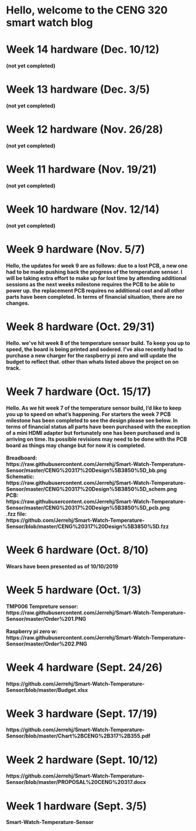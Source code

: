 <html>
  <body>
<h1> Hello, welcome to the CENG 320 smart watch blog<h1>

<h1>Week 14 hardware (Dec. 10/12)</h1>
<body>
<b>(not yet completed)<b>
</body>
<h1>Week 13 hardware (Dec. 3/5)</h1>
<body>
<b>(not yet completed)<b>
</body>
<h1>Week 12 hardware (Nov. 26/28)</h1>
<body>
<b>(not yet completed)<b>
</body>
<h1>Week 11 hardware (Nov. 19/21)</h1>
<body>
<b>(not yet completed)<b>
</body>
<h1>Week 10 hardware (Nov. 12/14)</h1>
<body>
<b>(not yet completed)<b>
</body>
<h1>Week 9 hardware (Nov. 5/7)</h1>
<body>
<b>Hello, the updates for week 9 are as follows: due to a lost PCB, a new one had to be made pushing back the progress of the temperature sensor. I will be taking extra effort to make up for lost time by attending additional sessions as the next weeks milestone requires the PCB to be able to power up. the replacement PCB requires no additional cost and all other parts have been completed. In terms of financial situation, there are no changes.<b>
</body>
<h1>Week 8 hardware (Oct. 29/31)</h1>
<body>
<b>Hello. we've hit week 8 of the temperature sensor build. To keep you up to speed, the board is being printed and sodered. I've also recently had to purchase a new charger for the raspberry pi zero and will update the budget to reflect that. other than whats listed above the project on on track.<b>
</body>
<h1>Week 7 hardware (Oct. 15/17)</h1>
<body>
<b>Hello. As we hit week 7 of the temperature sensor build, I’d like to keep you up to speed on what’s happening. For starters the week 7 PCB milestone has been completed to see the design please see below. In terms of financial status all parts have been purchased with the exception of a mini HDMI adapter but fortunately one has been purchased and is arriving on time. Its possible revisions may need to be done with the PCB board as things may change but for now it is completed.<b><br><br><b>Breadboard:</b><br>https://raw.githubusercontent.com/Jerrehj/Smart-Watch-Temperature-Sensor/master/CENG%20317%20Design%5B3850%5D_bb.png<br><b>Schematic:</b><br>https://raw.githubusercontent.com/Jerrehj/Smart-Watch-Temperature-Sensor/master/CENG%20317%20Design%5B3850%5D_schem.png<br><b>PCB:</b><br>https://raw.githubusercontent.com/Jerrehj/Smart-Watch-Temperature-Sensor/master/CENG%20317%20Design%5B3850%5D_pcb.png<br><b>.fzz file:</b><br>https://github.com/Jerrehj/Smart-Watch-Temperature-Sensor/blob/master/CENG%20317%20Design%5B3850%5D.fzz
</body>
<h1>Week 6 hardware (Oct. 8/10)</h1>
<body>
<b> Wears have been presented as of 10/10/2019 <b>
</body>
<h1>Week 5 hardware (Oct. 1/3)</h1>
<body>
  <p>
  <b>TMP006 Tempreture sensor:</b><br>
https://raw.githubusercontent.com/Jerrehj/Smart-Watch-Temperature-Sensor/master/Order%201.PNG
  <br> <br> <b>Raspberry pi zero w:</b> <br>
https://raw.githubusercontent.com/Jerrehj/Smart-Watch-Temperature-Sensor/master/Order%202.PNG
  </p>
</body>
<h1>Week 4 hardware (Sept. 24/26)</h1>
<body>
https://github.com/Jerrehj/Smart-Watch-Temperature-Sensor/blob/master/Budget.xlsx
</body>
<h1>Week 3 hardware (Sept. 17/19)</h1>
<body>
https://github.com/Jerrehj/Smart-Watch-Temperature-Sensor/blob/master/Chart%2BCENG%2B317%2B355.pdf
</body>
<h1>Week 2 hardware (Sept. 10/12)</h1>
<body>
https://github.com/Jerrehj/Smart-Watch-Temperature-Sensor/blob/master/PROPOSAL%20CENG%20317.docx
</body>
<h1>Week 1 hardware (Sept. 3/5)</h1>
<body>
Smart-Watch-Temperature-Sensor
</body>


</html>
